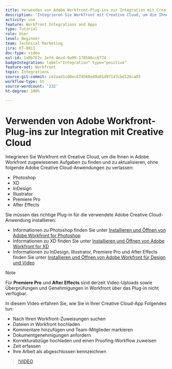 ```yaml
---
title: Verwenden von Adobe Workfront-Plug-ins zur Integration mit Creative Cloud
description: 'Integrieren Sie Workfront mit Creative Cloud, um die Ihnen in Adobe Workfront zugewiesenen Aufgaben zu finden und zu aktualisieren, ohne die folgende Creative Cloud-Anwendungen zu verlassen: Photoshop, XD, InDesign, Illustrator, Premiere Pro und After Effects'
activity: use
feature: Workfront Integrations and Apps
type: Tutorial
role: User
level: Beginner
team: Technical Marketing
jira: KT-8811
doc-type: video
exl-id: 1a9b767c-3efd-4ecd-9a99-178586cc6774
badgeIntegration: label="Integration" type="positive"
feature-set: Workfront
topic: Integrations
source-git-commit: ce2aad1cd0ecb7d568ed9a01d97147cbd126ca05
workflow-type: ht
source-wordcount: '232'
ht-degree: 100%

---
```


# Verwenden von Adobe Workfront-Plug-ins zur Integration mit Creative Cloud

Integrieren Sie Workfront mit Creative Cloud, um die Ihnen in Adobe Workfront zugewiesenen Aufgaben zu finden und zu aktualisieren, ohne folgende Adobe Creative Cloud-Anwendungen zu verlassen:

* Photoshop
* XD
* InDesign
* Illustrator
* Premiere Pro
* After Effects

Sie müssen das richtige Plug-in für die verwendete Adobe Creative Cloud-Anwendung installieren:

* Informationen zu Photoshop finden Sie unter [Installieren und Öffnen von Adobe Workfront for Photoshop](https://experienceleague.adobe.com/docs/workfront/using/adobe-workfront-integrations/workfront-for-creative-cloud/install-wf-cc/wf-cc-install-ps.html?lang=de)
* Informationen zu XD finden Sie unter [Installieren und Öffnen von Adobe Workfront for XD](https://experienceleague.adobe.com/docs/workfront/using/adobe-workfront-integrations/workfront-for-creative-cloud/install-wf-cc/wf-adobe-xd-install.html?lang=de)
* Informationen zu InDesign, Illustrator, Premiere Pro und After Effects finden Sie unter [Installieren und Öffnen von Adobe Workfront für Design und Video](https://experienceleague.adobe.com/docs/workfront/using/adobe-workfront-integrations/workfront-for-creative-cloud/install-wf-cc/wf-install-cc.html?lang=de)

>[!NOTE]
>
>Für **Premiere Pro** und **After Effects** sind derzeit Video-Uploads sowie Überprüfungen und Genehmigungen in Workfront über das Plug-in nicht verfügbar.


In diesem Video erfahren Sie, wie Sie in Ihrer Creative Cloud-App Folgendes tun:

* Nach Ihren Workfront-Zuweisungen suchen
* Dateien in Workfront hochladen
* Kommentare hinzufügen und Team-Mitglieder markieren
* Dokumentgenehmigungen anfordern
* Korrekturabzüge hochladen und einen Proofing-Workflow zuweisen
* Zeit erfassen
* Ihre Arbeit als abgeschlossen kennzeichnen

>[!VIDEO](https://video.tv.adobe.com/v/3415452/?quality=12&learn=on)
